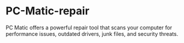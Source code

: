 # PC-Matic-repair
PC Matic offers a powerful repair tool that scans your computer for performance issues, outdated drivers, junk files, and security threats.
